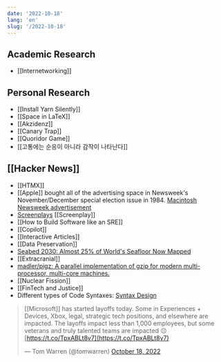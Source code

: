 ```yaml
---
date: '2022-10-18'
lang: 'en'
slug: '/2022-10-18'
---
```


## Academic Research

- [[Internetworking]]

## Personal Research

- [[Install Yarn Silently]]
- [[Space in LaTeX]]
- [[Akzidenz]]
- [[Canary Trap]]
- [[Quoridor Game]]
- [[고통에는 순응이 아니라 감작이 나타난다]]

## [[Hacker News]]

- [[HTMX]]
- [[Apple]] bought all of the advertising space in Newsweek's November/December special election issue in 1984. [Macintosh Newsweek advertisement](https://aresluna.org/attached/computerhistory/ads/international/apple/mac-newsweek)
- [Screenplays](https://screenplays.io/) [[Screenplay]]
- [[How to Build Software like an SRE]]
- [[Copilot]]
- [[Interactive Articles]]
- [[Data Preservation]]
- [Seabed 2030: Almost 25% of World's Seafloor Now Mapped](https://www.hydro-international.com/content/news/seabed-2030-almost-25-of-world-s-seafloor-now-mapped)
- [[Extracranial]]
- [madler/pigz: A parallel implementation of gzip for modern multi-processor, multi-core machines.](https://github.com/madler/pigz)
- [[Nuclear Fission]]
- [[FinTech and Justice]]
- Different types of Code Syntaxes: [Syntax Design](https://cs.lmu.edu/~ray/notes/syntaxdesign/)

> [[Microsoft]] has started layoffs today. Some in Experiences + Devices, Xbox, legal, strategic tech positions, and elsewhere are impacted. The layoffs impact less than 1,000 employees, but some veterans and truly talented teams are impacted 😔 [https://t.co/TpxABLt8v7](https://t.co/TpxABLt8v7)
>
> — Tom Warren (@tomwarren) [October 18, 2022](https://twitter.com/tomwarren/status/1582188080873689088?ref_src=twsrc%5Etfw)
